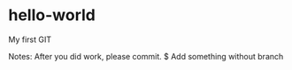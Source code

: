 # hello-world
My first GIT

Notes:
After you did work, please commit.
$
Add something without branch
